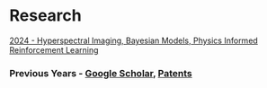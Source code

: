 # Research

[2024 - Hyperspectral Imaging, Bayesian Models, Physics Informed Reinforcement Learning](Research%20c9b1f46927c04333b3397b7475ea551f/2024%20-%20Hyperspectral%20Imaging,%20Bayesian%20Models,%20Phy%20122bfdc50b68805ca901dfd8d2b3bec6.csv)

### Previous Years - [Google Scholar](https://scholar.google.com/citations?hl=en&user=50Ue3d4AAAAJ), [Patents](https://patents.google.com/?q=(bhardwaj)&inventor=shubham&assignee=Jio+Platforms+Limited)
